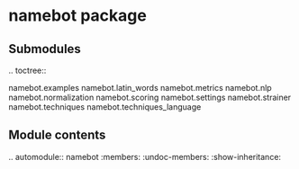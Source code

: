 namebot package
===============

Submodules
----------

.. toctree::

   namebot.examples
   namebot.latin_words
   namebot.metrics
   namebot.nlp
   namebot.normalization
   namebot.scoring
   namebot.settings
   namebot.strainer
   namebot.techniques
   namebot.techniques_language

Module contents
---------------

.. automodule:: namebot
    :members:
    :undoc-members:
    :show-inheritance:
